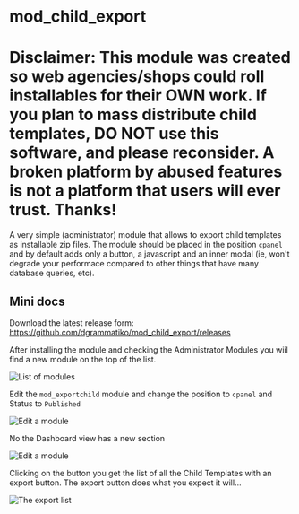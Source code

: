 # mod_child_export

# Disclaimer: This module was created so web agencies/shops could roll installables for their OWN work. If you plan to mass distribute child templates, DO NOT use this software, and please reconsider. A broken platform by abused features is not a platform that users will ever trust. Thanks!


A very simple (administrator) module that allows to export child templates as installable zip files.
The module should be placed in the position `cpanel` and by default adds only a button, a javascript and an inner modal (ie, won't degrade your performace compared to other things that have many database queries, etc).

## Mini docs

Download the latest release form: https://github.com/dgrammatiko/mod_child_export/releases

After installing the module and checking the Administrator Modules you wiil find a new module on the top of the list.

![List of modules](https://github.com/dgrammatiko/mod_child_export/blob/main/images/step1.png?raw=true)

Edit the `mod_exportchild` module and change the position to `cpanel` and Status to `Published`

![Edit a module](https://github.com/dgrammatiko/mod_child_export/blob/main/images/step2.png?raw=true)

No the Dashboard view has a new section

![Edit a module](https://github.com/dgrammatiko/mod_child_export/blob/main/images/cpanel.png?raw=true)

Clicking on the button you get the list of all the Child Templates with an export button. The export button does what you expect it will...

![The export list](https://github.com/dgrammatiko/mod_child_export/blob/main/images/export-list.png?raw=true)
